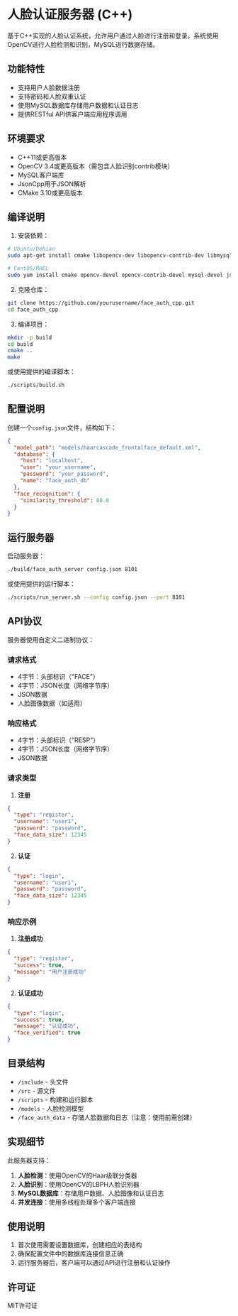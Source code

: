 # 人脸认证服务器 (C++)

基于C++实现的人脸认证系统，允许用户通过人脸进行注册和登录。系统使用OpenCV进行人脸检测和识别，MySQL进行数据存储。

## 功能特性

- 支持用户人脸数据注册
- 支持密码和人脸双重认证
- 使用MySQL数据库存储用户数据和认证日志
- 提供RESTful API供客户端应用程序调用

## 环境要求

- C++11或更高版本
- OpenCV 3.4或更高版本（需包含人脸识别contrib模块）
- MySQL客户端库
- JsonCpp用于JSON解析
- CMake 3.10或更高版本

## 编译说明

1. 安装依赖：

```bash
# Ubuntu/Debian
sudo apt-get install cmake libopencv-dev libopencv-contrib-dev libmysqlclient-dev libjsoncpp-dev

# CentOS/RHEL
sudo yum install cmake opencv-devel opencv-contrib-devel mysql-devel jsoncpp-devel
```

2. 克隆仓库：

```bash
git clone https://github.com/yourusername/face_auth_cpp.git
cd face_auth_cpp
```

3. 编译项目：

```bash
mkdir -p build
cd build
cmake ..
make
```

或使用提供的编译脚本：

```bash
./scripts/build.sh
```

## 配置说明

创建一个`config.json`文件，结构如下：

```json
{
  "model_path": "models/haarcascade_frontalface_default.xml",
  "database": {
    "host": "localhost",
    "user": "your_username",
    "password": "your_password",
    "name": "face_auth_db"
  },
  "face_recognition": {
    "similarity_threshold": 80.0
  }
}
```

## 运行服务器

启动服务器：

```bash
./build/face_auth_server config.json 8101
```

或使用提供的运行脚本：

```bash
./scripts/run_server.sh --config config.json --port 8101
```

## API协议

服务器使用自定义二进制协议：

### 请求格式
- 4字节：头部标识（"FACE"）
- 4字节：JSON长度（网络字节序）
- JSON数据
- 人脸图像数据（如适用）

### 响应格式
- 4字节：头部标识（"RESP"）
- 4字节：JSON长度（网络字节序）
- JSON数据

### 请求类型

1. **注册**

```json
{
  "type": "register",
  "username": "user1",
  "password": "password",
  "face_data_size": 12345
}
```

2. **认证**

```json
{
  "type": "login",
  "username": "user1",
  "password": "password",
  "face_data_size": 12345
}
```

### 响应示例

1. **注册成功**

```json
{
  "type": "register",
  "success": true,
  "message": "用户注册成功"
}
```

2. **认证成功**

```json
{
  "type": "login",
  "success": true,
  "message": "认证成功",
  "face_verified": true
}
```

## 目录结构

- `/include` - 头文件
- `/src` - 源文件
- `/scripts` - 构建和运行脚本
- `/models` - 人脸检测模型
- `/face_auth_data` - 存储人脸数据和日志（注意：使用前需创建）

## 实现细节

此服务器支持：

1. **人脸检测**：使用OpenCV的Haar级联分类器
2. **人脸识别**：使用OpenCV的LBPH人脸识别器
3. **MySQL数据库**：存储用户数据、人脸图像和认证日志
4. **并发连接**：使用多线程处理多个客户端连接

## 使用说明

1. 首次使用需要设置数据库，创建相应的表结构
2. 确保配置文件中的数据库连接信息正确
3. 运行服务器后，客户端可以通过API进行注册和认证操作

## 许可证

MIT许可证 